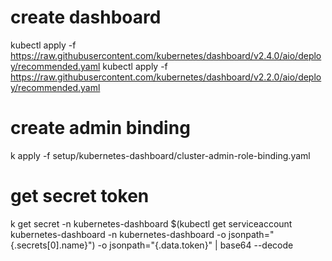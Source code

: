 # create dashboard
kubectl apply -f https://raw.githubusercontent.com/kubernetes/dashboard/v2.4.0/aio/deploy/recommended.yaml
kubectl apply -f https://raw.githubusercontent.com/kubernetes/dashboard/v2.2.0/aio/deploy/recommended.yaml

# create admin binding
k apply -f setup/kubernetes-dashboard/cluster-admin-role-binding.yaml 

# get secret token
k get secret -n kubernetes-dashboard $(kubectl get serviceaccount kubernetes-dashboard -n kubernetes-dashboard -o jsonpath="{.secrets[0].name}") -o jsonpath="{.data.token}" | base64 --decode
